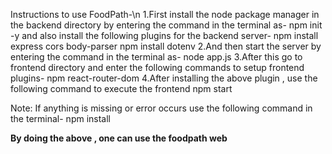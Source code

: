 Instructions to use FoodPath-\n
1.First install the node package manager  in the backend directory by entering the command in the terminal as-
  npm init -y
and also install the following plugins for the backend server-
  npm install express cors body-parser
  npm install dotenv
2.And then start the server by entering the command in the terminal as-
  node app.js
3.After this go to frontend directory and enter the following commands to setup frontend plugins-
  npm react-router-dom
4.After installing the above plugin , use the following command to execute the frontend
  npm start

Note: If anything is missing or error occurs use the following command in the terminal-
  npm install <missing-components>


**By doing the above , one can use the foodpath web**
